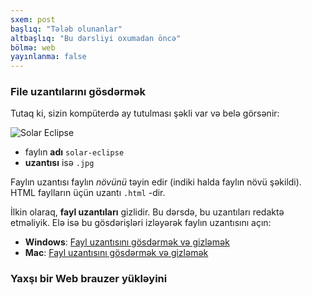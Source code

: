 ```yaml
---
sxem: post
başlıq: "Tələb olunanlar"
altbaşlıq: "Bu dərsliyi oxumadan öncə"
bölmə: web
yayınlanma: false
---
```


### File uzantılarını gösdərmək

Tutaq ki, sizin kompüterdə ay tutulması şəkli var və belə görsənir:

![Solar Eclipse](/images/solar-eclipse.jpg)

* faylın **adı** `solar-eclipse`
* **uzantısı** isə `.jpg`

Faylın uzantısı faylın _növünü_ təyin edir (indiki halda faylın növü şəkildi). HTML faylların üçün uzantı `.html` -dir.

İlkin olaraq, **fayl uzantıları** gizlidir. Bu dərsdə, bu uzantıları redaktə etməliyik. Elə isə bu gösdərişləri izləyərək faylın uzantısını açın:

* **Windows**: [Fayl uzantısını gösdərmək və gizləmək](https://windows.microsoft.com/en-us/windows/show-hide-file-name-extensions)
* **Mac**: [Fayl uzantısını gösdərmək və gizləmək](https://support.apple.com/kb/PH10845?locale=en_US)

### Yaxşı bir Web brauzer yükləyini



[^1]: ["March 20th Eclipse - Ireland cropped" by Jacob Thomas](https://commons.wikimedia.org/wiki/File:March_20th_Eclipse_-_Ireland_cropped.jpg#/media/File:March_20th_Eclipse_-_Ireland_cropped.jpg)
